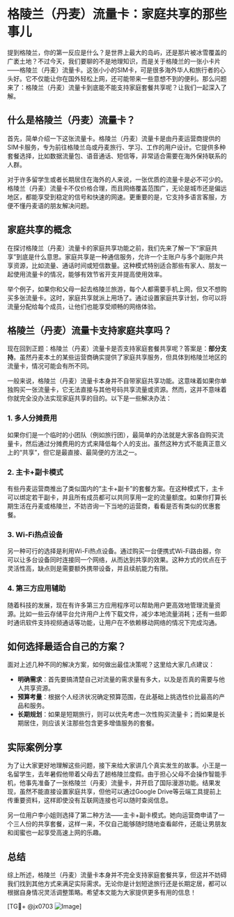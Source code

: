 # 格陵兰（丹麦）流量卡：家庭共享的那些事儿

提到格陵兰，你的第一反应是什么？是世界上最大的岛屿，还是那片被冰雪覆盖的广袤土地？不过今天，我们要聊的不是地理知识，而是关于格陵兰的一张小卡片——格陵兰（丹麦）流量卡。这张小小的SIM卡，可是很多海外华人和旅行者的心头好。它不仅能让你在国外轻松上网，还可能带来一些意想不到的便利。那么问题来了：格陵兰（丹麦）流量卡到底能不能支持家庭套餐共享呢？让我们一起深入了解。

## 什么是格陵兰（丹麦）流量卡？

首先，简单介绍一下这张流量卡。格陵兰（丹麦）流量卡是由丹麦运营商提供的SIM卡服务，专为前往格陵兰岛或丹麦旅行、学习、工作的用户设计。它提供多种套餐选择，比如数据流量包、语音通话、短信等，非常适合需要在海外保持联系的人群。

对于许多留学生或者长期居住在海外的人来说，一张优质的流量卡是必不可少的。格陵兰（丹麦）流量卡不仅价格合理，而且网络覆盖范围广，无论是城市还是偏远地区，都能享受到稳定的信号和快速的网速。更重要的是，它支持多语言客服，方便不懂丹麦语的朋友解决问题。

## 家庭共享的概念

在探讨格陵兰（丹麦）流量卡的家庭共享功能之前，我们先来了解一下“家庭共享”到底是什么意思。家庭共享是一种通信服务，允许一个主账户与多个副账户共享资源，比如流量、通话时间或短信数量。这种模式特别适合那些有家人、朋友一起使用流量卡的情况，能够有效节省开支并提高使用效率。

举个例子，如果你和父母一起去格陵兰旅游，每个人都需要手机上网，但又不想购买多张流量卡。这时，家庭共享就派上用场了。通过设置家庭共享计划，你可以将流量分配给每个成员，让他们也能享受顺畅的网络体验。

## 格陵兰（丹麦）流量卡支持家庭共享吗？

现在回到正题：格陵兰（丹麦）流量卡是否支持家庭套餐共享呢？答案是：**部分支持**。虽然丹麦本土的某些运营商确实提供了家庭共享服务，但具体到格陵兰地区的流量卡，情况可能会有所不同。

一般来说，格陵兰（丹麦）流量卡本身并不自带家庭共享功能。这意味着如果你单独购买一张流量卡，它无法直接与其他号码共享流量或资源。然而，这并不意味着你就完全没办法实现家庭共享的目的。以下是一些解决办法：

### 1. **多人分摊费用**
如果你们是一个临时的小团队（例如旅行团），最简单的办法就是大家各自购买流量卡，然后通过分摊费用的方式来降低每个人的支出。虽然这种方式不能真正意义上的“共享”，但它是最直接、最简便的方法之一。

### 2. **主卡+副卡模式**
有些丹麦运营商推出了类似国内的“主卡+副卡”的套餐方案。在这种模式下，主卡可以绑定若干副卡，并且所有成员都可以共同享用一定的流量额度。如果你打算长期生活在丹麦或格陵兰，不妨咨询一下当地的运营商，看看是否有类似的优惠套餐。

### 3. **Wi-Fi热点设备**
另一种可行的选择是利用Wi-Fi热点设备。通过购买一台便携式Wi-Fi路由器，你可以让多台设备同时连接同一个网络，从而达到共享的效果。这种方式的优点在于灵活性高，缺点则是需要额外携带设备，并且续航能力有限。

### 4. **第三方应用辅助**
随着科技的发展，现在有许多第三方应用程序可以帮助用户更高效地管理流量资源。比如一些云存储平台允许用户上传下载文件，减少本地流量消耗；还有一些即时通讯软件支持视频通话等功能，让用户在不依赖移动网络的情况下完成沟通。

## 如何选择最适合自己的方案？

面对上述几种不同的解决方案，如何做出最佳决策呢？这里给大家几点建议：

- **明确需求**：首先要搞清楚自己对流量的需求量有多大，以及是否真的需要与他人共享资源。
- **预算考量**：根据个人经济状况确定预算范围，在此基础上挑选性价比最高的产品和服务。
- **长期规划**：如果是短期旅行，则可以优先考虑一次性购买流量卡；而如果是长期居住，则应该关注那些包含更多增值服务的套餐。

## 实际案例分享

为了让大家更好地理解这些问题，接下来给大家讲几个真实发生的故事。小王是一名留学生，去年暑假他带着父母去了趟格陵兰度假。由于担心父母不会操作智能手机，他事先准备了一张格陵兰（丹麦）流量卡，并开启了国际漫游功能。结果发现，虽然不能直接设置家庭共享，但他可以通过Google Drive等云端工具提前上传重要资料，这样即使没有互联网连接也可以随时查阅信息。

另一位用户李小姐则选择了第二种方法——主卡+副卡模式。她向运营商申请了一个三人份的共享套餐，这样一来，不仅自己能够随时随地查看邮件，还能让男朋友和闺蜜也一起享受高速上网的乐趣。

## 总结

综上所述，格陵兰（丹麦）流量卡本身并不完全支持家庭套餐共享，但这并不妨碍我们找到其他方式来满足实际需求。无论你是计划短途旅行还是长期定居，都可以根据自身情况灵活调整策略。希望本文能为大家提供更多有用的信息！

[TG💪+ @jx0703 ![Image](https://github.com/user-attachments/assets/dbca1d08-cadb-493c-b0ec-ad6f7a83f270)]